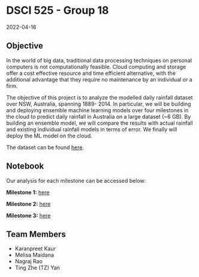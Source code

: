 # DSCI 525 - Group 18
2022-04-16

## Objective
In the world of big data, traditional data processing techniques on personal computers is not computationally feasible. Cloud computing and storage offer a cost effective resource and time efficient alternative, with the additional advantage that they require no maintenance by an individual or a firm. 

The objective of this project is to analyze the modelled daily rainfall dataset over NSW, Australia, spanning 1889- 2014. In particular, we will be building and deploying ensemble machine learning models over four milestones in the cloud to predict daily rainfall in Australia on a large dataset (~6 GB). By building an ensemble model, we will compare the results with actual rainfall and existing individual rainfall models in terms of error. We finally will deploy the ML model on the cloud. 

The dataset can be found [here](https://figshare.com/articles/dataset/Daily_rainfall_over_NSW_Australia/14096681).  

## Notebook
Our analysis for each milestone can be accessed below:

**Milestone 1:** [here](https://github.com/UBC-MDS/dsci_525_group18/blob/main/notebooks/milestone_1.ipynb)

**Milestone 2:** [here](https://github.com/UBC-MDS/dsci_525_group18/blob/main/notebooks/Milestone2.ipynb)

**Milestone 3:** [here](https://github.com/UBC-MDS/dsci_525_group18/tree/main/notebooks/milestone_3)

## Team Members
* Karanpreet Kaur
* Melisa Maidana 
* Nagraj Rao
* Ting Zhe (TZ) Yan

